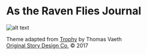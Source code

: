 # As the Raven Flies Journal

![alt text](http://jonathonreed.com/adventure/atrf/img/thumb/with-logo/IMG_8704-logo-2000-72-web.jpg "Jonathon Reed")

Theme adapted from [Trophy](https://github.com/thomasvaeth/trophy-jekyll) by Thomas Vaeth<br />
[Original Story Design Co.](http://jonathonreed.com/freelancing) © 2017